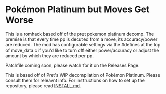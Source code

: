 # Pokémon Platinum but Moves Get Worse

This is a romhack based off of the pret pokemon platinum decomp. The premise is that every time pp is decuted from a move, its accuracy/power are reduced.
The mod has configurable settings via the #defines at the top of move_data.c if you'd like to turn off either power/accuracy or adjust the amount by which they are reduced per pp.

Patchfile coming soon, please watch for it on the Releases Page.

This is based off of Pret's WIP decompilation of Pokémon Platinum. Please consult them for releavnt info. 
For instructions on how to set up the repository, please read [INSTALL.md](INSTALL.md).
